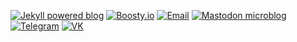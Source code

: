 [![Jekyll powered blog](https://github.com/maxqwars/maxqwars/blob/main/icons/png/blog-icon.png-150)]()
[![Boosty.io](https://github.com/maxqwars/maxqwars/blob/main/icons/png/boosty-icon.png-150)]()
[![Email](https://github.com/maxqwars/maxqwars/blob/main/icons/png/email-icon.png-150)]()
[![Mastodon microblog](https://github.com/maxqwars/maxqwars/blob/main/icons/png/mastodon-icon.png-150)]()
[![Telegram](https://github.com/maxqwars/maxqwars/blob/main/icons/png/telegram-icon.png-150)]()
[![VK](https://github.com/maxqwars/maxqwars/blob/main/icons/png/vk-icon.png-150)]()